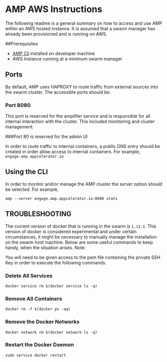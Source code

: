 # AMP AWS Instructions

The following readme is a general summary on how to access and use AMP within an AWS hosted instance. 
It is assumed that a swarm manager has already been provisioned and is running on AWS. 

##Prerequisites

 - [AMP Cli](https://github.com/appcelerator/amp#prerequisites) installed on developer machine
 -	AWS Instance running at a minimum swarm manager

## Ports

By default, AMP uses HAPROXY to route traffic from external sources into the swarm cluster. The accessible ports should be:

### Port 8080
This port is reserved for the amplifier service and is responsible for all internal interaction with the cluster. This included monitoring and cluster management.

###Port 80 
is reserved for the admin UI

In order to route traffic to internal containers, a public DNS entry should be created in order allow access to internal containers. For example, `engage.amp.appcelerator.io`


## Using the CLI
In order to monitor and/or manage the AMP cluster the *server* option should be selected. For example,

`amp --server engage.amp.appcelerator.io:8080 stats`



 

## TROUBLESHOOTING

The current version of docker that is running in the swarm is `1.12.1`. This version of docker is considered experimental and under certain circumstances, it might be necessary to manually manage the installation on the swarm host machine. Below are some useful commands to keep handy, when the situation arises. Note:


You will need to be given access to the pem file containing the private SSH Key in order to execute the following commands.

### Delete All Services
`docker service rm $(docker service ls -q) `

### Remove All  Containers
`docker rm -f $(docker ps -aq)`

### Remove the Docker Networks
`docker network rm $(docker network ls -q)`

### Restart the Docker Daemon

`sudo service docker restart`
